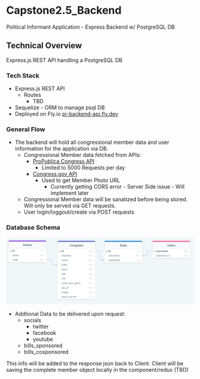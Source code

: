 # Capstone2.5_Backend
Political Informant Application - Express Backend w/ PostgreSQL DB

## Technical Overview
Express.js REST API handling a PostgreSQL DB

### Tech Stack
- Express.js REST API
  - Routes
    - TBD
- Sequelize - ORM to manage psql DB
- Deployed on Fly.io [pi-backend-api.fly.dev](https://pi-backend-api.fly.dev/)

### General Flow
- The backend will hold all congressional member data and user information for the application via DB.
  - Congressional Member data fetched from APIs:
    - [ProPublica Congress API](https://projects.propublica.org/api-docs/congress-api/)
      - Limited to 5000 Requests per day
    - [Congress.gov API](https://api.congress.gov/#/)
      - Used to get Member Photo URL
        - Currently getting CORS error - Server Side issue - Will implement later
  - Congressional Member data will be sanatized before being stored. Will only be served via GET requests.
  - User login/loggout/create via POST requests

### Database Schema

![db_schema](./PI_DB_Schema.png)

- Addtional Data to be delivered upon request:
  - socials
    - twitter
    - facebook
    - youtube
  - bills_sponsored
  - bills_cosponsored

This info will be added to the response json back to Client. Client will be saving the complete member object locally in the component/redux (TBD)